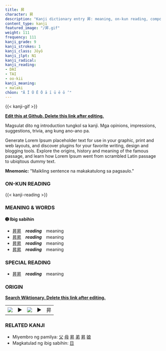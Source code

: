 ```yaml
---
title: 昇
character: 昇
description: "Kanji dictionary entry 昇: meaning, on-kun reading, compounds, origin, related kanji"
content_type: kanji
featured_image: "/昇.gif"
weight: 111
frequency: 111
kanji_grade: 9
kanji_strokes: 1
kanji_class: Jōyō
kanji_jlpt: N1
kanji_radical: 
kanji_reading: 
- DAI
- TAI
- oo-kii
kanji_meaning:
- malaki
chōon: "Ā Ī Ū Ē Ō ā ī ū ē ō ’"
---
```

[//]: # (Don't edit the line below. Kanji animated GIF code is automatically generated.)
{{< kanji-gif >}}

[//]: # (Edit below this line.)

**[Edit this at Github. Delete this link after editing.](https://github.com/tim0g/tim/tree/main/content/kanji/昇/index.md)**

Magsulat dito ng introduction tungkol sa kanji. Mga opinions, impressions, suggestions, trivia, ang kung ano-ano pa.

Generate Lorem Ipsum placeholder text for use in your graphic, print and web layouts, and discover plugins for your favorite writing, design and blogging tools. Explore the origins, history and meaning of the famous passage, and learn how Lorem Ipsum went from scrambled Latin passage to ubiqitous dummy text.
 
**Mnemonic:** "Maikling sentence na makakatulong sa pagsaulo."

### ON-KUN READING

[//]: # (Don't edit the line below. ON-KUN READING code is automatically generated.)
{{< kanji-reading >}}

### MEANING & WORDS

#### ➊ **Ibig sabihin**
  - [昇](../昇)[昇](../昇)　***reading***　meaning
  - [昇](../昇)[昇](../昇)　***reading***　meaning
  - [昇](../昇)[昇](../昇)　***reading***　meaning
  - [昇](../昇)[昇](../昇)　***reading***　meaning

### SPECIAL READING
  - [昇](../昇)[昇](../昇)　***reading***　meaning

### ORIGIN

**[Search Wiktionary. Delete this link after editing.](https://wiktionary.org/wiki/昇)**
<table class="kanji-table"><tr><td>
<img src="60px-昇-bronze.svg.png">
</td><td>▶</td><td>
<img src="60px-昇-oracle.svg.png">
</td><td>▶</td>
<td class="kanji-origin">昇</td>
</tr></table>

### RELATED KANJI
- Miyembro ng pamilya: [父](../父) [母](../母) [昇](../昇) [弟](../弟) [昇](../昇) [娘](../娘)
- Magkatulad ng ibig sabihin: [日](../日)
